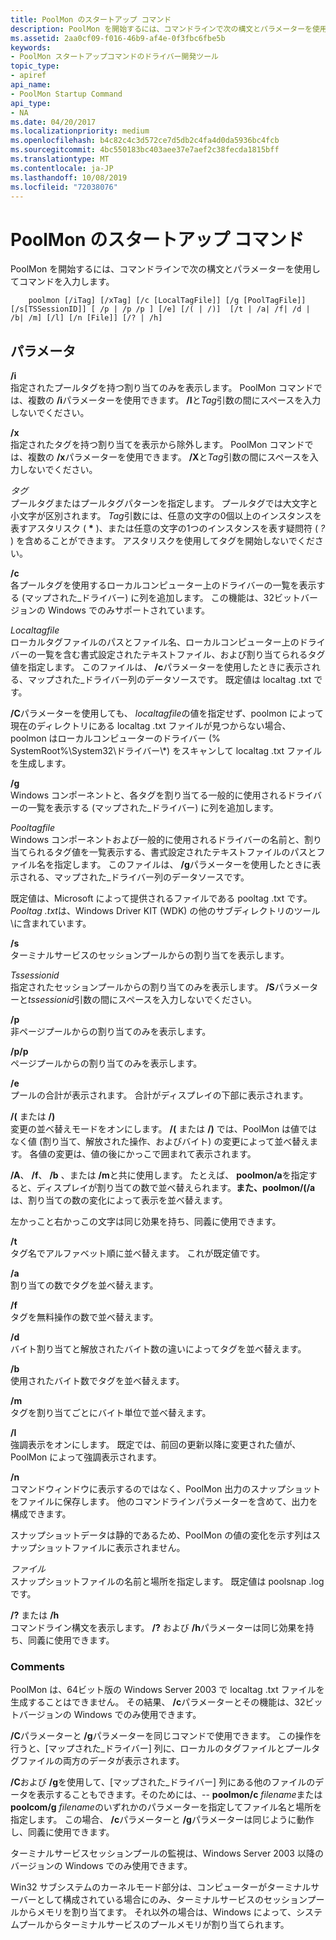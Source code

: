 ```yaml
---
title: PoolMon のスタートアップ コマンド
description: PoolMon を開始するには、コマンドラインで次の構文とパラメーターを使用してコマンドを入力します。
ms.assetid: 2aa0cf09-f016-46b9-af4e-0f3fbc6fbe5b
keywords:
- PoolMon スタートアップコマンドのドライバー開発ツール
topic_type:
- apiref
api_name:
- PoolMon Startup Command
api_type:
- NA
ms.date: 04/20/2017
ms.localizationpriority: medium
ms.openlocfilehash: b4c82c4c3d572ce7d5db2c4fa4d0da5936bc4fcb
ms.sourcegitcommit: 4bc550183bc403aee37e7aef2c38fecda1815bff
ms.translationtype: MT
ms.contentlocale: ja-JP
ms.lasthandoff: 10/08/2019
ms.locfileid: "72038076"
---
```

# <a name="poolmon-startup-command"></a>PoolMon のスタートアップ コマンド


PoolMon を開始するには、コマンドラインで次の構文とパラメーターを使用してコマンドを入力します。

```
    poolmon [/iTag] [/xTag] [/c [LocalTagFile]] [/g [PoolTagFile]] [/s[TSSessionID]] [ /p | /p /p ] [/e] [/( | /)]  [/t | /a| /f| /d | /b| /m] [/l] [/n [File]] [/? | /h] 
```

## <a name="span-idddk_poolmon_startup_command_toolsspanspan-idddk_poolmon_startup_command_toolsspanparameters"></a><span id="ddk_poolmon_startup_command_tools"></span><span id="DDK_POOLMON_STARTUP_COMMAND_TOOLS"></span>パラメータ


<span id="________i______"></span><span id="________I______"></span> **/i**   
指定されたプールタグを持つ割り当てのみを表示します。 PoolMon コマンドでは、複数の **/i**パラメーターを使用できます。 **/I**と*Tag*引数の間にスペースを入力しないでください。

<span id="________x______"></span><span id="________X______"></span> **/x**   
指定されたタグを持つ割り当てを表示から除外します。 PoolMon コマンドでは、複数の **/x**パラメーターを使用できます。 **/X**と*Tag*引数の間にスペースを入力しないでください。

<span id="_______Tag______"></span><span id="_______tag______"></span><span id="_______TAG______"></span>*タグ*   
プールタグまたはプールタグパターンを指定します。 プールタグでは大文字と小文字が区別されます。 *Tag*引数には、任意の文字の0個以上のインスタンスを表すアスタリスク ( **\*** )、または任意の文字の1つのインスタンスを表す疑問符 ( *<em>?</em>* ) を含めることができます。 アスタリスクを使用してタグを開始しないでください。

<span id="________c______"></span><span id="________C______"></span> **/c**   
各プールタグを使用するローカルコンピューター上のドライバーの一覧を表示する (マップされた\_ドライバー) に列を追加します。 この機能は、32ビットバージョンの Windows でのみサポートされています。

<span id="_______LocalTagFile______"></span><span id="_______localtagfile______"></span><span id="_______LOCALTAGFILE______"></span>*Localtagfile*   
ローカルタグファイルのパスとファイル名、ローカルコンピューター上のドライバーの一覧を含む書式設定されたテキストファイル、および割り当てられるタグ値を指定します。 このファイルは、 **/c**パラメーターを使用したときに表示される、マップされた\_ドライバー列のデータソースです。 既定値は localtag .txt です。

**/C**パラメーターを使用しても、 *localtagfile*の値を指定せず、poolmon によって現在のディレクトリにある localtag .txt ファイルが見つからない場合、poolmon はローカルコンピューターのドライバー (% SystemRoot%\\System32\\ドライバー\\\*) をスキャンして localtag .txt ファイルを生成します。

<span id="________g______"></span><span id="________G______"></span> **/g**   
Windows コンポーネントと、各タグを割り当てる一般的に使用されるドライバーの一覧を表示する (マップされた\_ドライバー) に列を追加します。

<span id="_______PoolTagFile______"></span><span id="_______pooltagfile______"></span><span id="_______POOLTAGFILE______"></span>*Pooltagfile*   
Windows コンポーネントおよび一般的に使用されるドライバーの名前と、割り当てられるタグ値を一覧表示する、書式設定されたテキストファイルのパスとファイル名を指定します。 このファイルは、 **/g**パラメーターを使用したときに表示される、マップされた\_ドライバー列のデータソースです。

既定値は、Microsoft によって提供されるファイルである pooltag .txt です。 *Pooltag .txt*は、Windows Driver KIT (WDK) の他のサブディレクトリのツール\\に含まれています。

<span id="________s______"></span><span id="________S______"></span> **/s**   
ターミナルサービスのセッションプールからの割り当てを表示します。

<span id="_______TSSessionID______"></span><span id="_______tssessionid______"></span><span id="_______TSSESSIONID______"></span>*Tssessionid*   
指定されたセッションプールからの割り当てのみを表示します。 **/S**パラメーターと*tssessionid*引数の間にスペースを入力しないでください。

<span id="________p______"></span><span id="________P______"></span> **/p**   
非ページプールからの割り当てのみを表示します。

<span id="________p__p_______"></span><span id="________P__P_______"></span> **/p/p**   
ページプールからの割り当てのみを表示します。

<span id="________e_______"></span><span id="________E_______"></span> **/e**   
プールの合計が表示されます。 合計がディスプレイの下部に表示されます。

<span id="__________or___"></span><span id="__________OR___"></span> **/(** または **/)**  
変更の並べ替えモードをオンにします。 **/(** または **/)** では、PoolMon は値ではなく値 (割り当て、解放された操作、およびバイト) の変更によって並べ替えます。 各値の変更は、値の後にかっこで囲まれて表示されます。

**/A**、 **/f**、 **/b** 、または **/m**と共に使用します。 たとえば、 **poolmon/a**を指定すると、ディスプレイが割り当ての数で並べ替えられます。**また、poolmon/(/a**は、割り当ての数の変化によって表示を並べ替えます。

左かっこと右かっこの文字は同じ効果を持ち、同義に使用できます。

<span id="________t______"></span><span id="________T______"></span> **/t**   
タグ名でアルファベット順に並べ替えます。 これが既定値です。

<span id="________a______"></span><span id="________A______"></span> **/a**   
割り当ての数でタグを並べ替えます。

<span id="________f_______"></span><span id="________F_______"></span> **/f**   
タグを無料操作の数で並べ替えます。

<span id="________d______"></span><span id="________D______"></span> **/d**   
バイト割り当てと解放されたバイト数の違いによってタグを並べ替えます。

<span id="________b_______"></span><span id="________B_______"></span> **/b**   
使用されたバイト数でタグを並べ替えます。

<span id="________m_______"></span><span id="________M_______"></span> **/m**   
タグを割り当てごとにバイト単位で並べ替えます。

<span id="________l______"></span><span id="________L______"></span> **/l**   
強調表示をオンにします。 既定では、前回の更新以降に変更された値が、PoolMon によって強調表示されます。

<span id="________n______"></span><span id="________N______"></span> **/n**   
コマンドウィンドウに表示するのではなく、PoolMon 出力のスナップショットをファイルに保存します。 他のコマンドラインパラメーターを含めて、出力を構成できます。

スナップショットデータは静的であるため、PoolMon の値の変化を示す列はスナップショットファイルに表示されません。

<span id="_______File______"></span><span id="_______file______"></span><span id="_______FILE______"></span>*ファイル*   
スナップショットファイルの名前と場所を指定します。 既定値は poolsnap .log です。

<span id="__________or__h"></span><span id="__________OR__H"></span> **/?** または **/h**  
コマンドライン構文を表示します。 **/?** および **/h**パラメーターは同じ効果を持ち、同義に使用できます。

### <a name="span-idcommentsspanspan-idcommentsspancomments"></a><span id="comments"></span><span id="COMMENTS"></span>Comments

PoolMon は、64ビット版の Windows Server 2003 で localtag .txt ファイルを生成することはできません。 その結果、 **/c**パラメーターとその機能は、32ビットバージョンの Windows でのみ使用できます。

**/C**パラメーターと **/g**パラメーターを同じコマンドで使用できます。 この操作を行うと、[マップされた\_ドライバー] 列に、ローカルのタグファイルとプールタグファイルの両方のデータが表示されます。

**/C**および **/g**を使用して、[マップされた\_ドライバー] 列にある他のファイルのデータを表示することもできます。そのためには、-- **poolmon/c** *filename*または**poolcom/g** *filename*のいずれかのパラメーターを指定してファイル名と場所を指定します。 この場合、 **/c**パラメーターと **/g**パラメーターは同じように動作し、同義に使用できます。

ターミナルサービスセッションプールの監視は、Windows Server 2003 以降のバージョンの Windows でのみ使用できます。

Win32 サブシステムのカーネルモード部分は、コンピューターがターミナルサーバーとして構成されている場合にのみ、ターミナルサービスのセッションプールからメモリを割り当てます。 それ以外の場合は、Windows によって、システムプールからターミナルサービスのプールメモリが割り当てられます。









